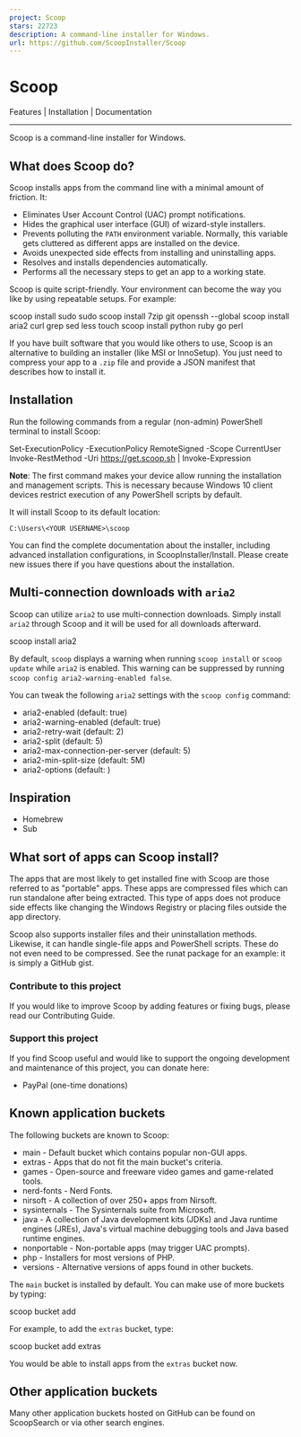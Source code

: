 ```yaml
---
project: Scoop
stars: 22723
description: A command-line installer for Windows.
url: https://github.com/ScoopInstaller/Scoop
---
```


Scoop
=====

Features | Installation | Documentation

* * *

Scoop is a command-line installer for Windows.

What does Scoop do?
-------------------

Scoop installs apps from the command line with a minimal amount of friction. It:

-   Eliminates User Account Control (UAC) prompt notifications.
-   Hides the graphical user interface (GUI) of wizard-style installers.
-   Prevents polluting the `PATH` environment variable. Normally, this variable gets cluttered as different apps are installed on the device.
-   Avoids unexpected side effects from installing and uninstalling apps.
-   Resolves and installs dependencies automatically.
-   Performs all the necessary steps to get an app to a working state.

Scoop is quite script-friendly. Your environment can become the way you like by using repeatable setups. For example:

scoop install sudo
sudo scoop install 7zip git openssh --global
scoop install aria2 curl grep sed less touch
scoop install python ruby go perl

If you have built software that you would like others to use, Scoop is an alternative to building an installer (like MSI or InnoSetup). You just need to compress your app to a `.zip` file and provide a JSON manifest that describes how to install it.

Installation
------------

Run the following commands from a regular (non-admin) PowerShell terminal to install Scoop:

Set-ExecutionPolicy \-ExecutionPolicy RemoteSigned \-Scope CurrentUser
Invoke-RestMethod \-Uri https://get.scoop.sh | Invoke-Expression

**Note**: The first command makes your device allow running the installation and management scripts. This is necessary because Windows 10 client devices restrict execution of any PowerShell scripts by default.

It will install Scoop to its default location:

`C:\Users\<YOUR USERNAME>\scoop`

You can find the complete documentation about the installer, including advanced installation configurations, in ScoopInstaller/Install. Please create new issues there if you have questions about the installation.

Multi-connection downloads with `aria2`
---------------------------------------

Scoop can utilize `aria2` to use multi-connection downloads. Simply install `aria2` through Scoop and it will be used for all downloads afterward.

scoop install aria2

By default, `scoop` displays a warning when running `scoop install` or `scoop update` while `aria2` is enabled. This warning can be suppressed by running `scoop config aria2-warning-enabled false`.

You can tweak the following `aria2` settings with the `scoop config` command:

-   aria2-enabled (default: true)
-   aria2-warning-enabled (default: true)
-   aria2-retry-wait (default: 2)
-   aria2-split (default: 5)
-   aria2-max-connection-per-server (default: 5)
-   aria2-min-split-size (default: 5M)
-   aria2-options (default: )

Inspiration
-----------

-   Homebrew
-   Sub

What sort of apps can Scoop install?
------------------------------------

The apps that are most likely to get installed fine with Scoop are those referred to as "portable" apps. These apps are compressed files which can run standalone after being extracted. This type of apps does not produce side effects like changing the Windows Registry or placing files outside the app directory.

Scoop also supports installer files and their uninstallation methods. Likewise, it can handle single-file apps and PowerShell scripts. These do not even need to be compressed. See the runat package for an example: it is simply a GitHub gist.

### Contribute to this project

If you would like to improve Scoop by adding features or fixing bugs, please read our Contributing Guide.

### Support this project

If you find Scoop useful and would like to support the ongoing development and maintenance of this project, you can donate here:

-   PayPal (one-time donations)

Known application buckets
-------------------------

The following buckets are known to Scoop:

-   main - Default bucket which contains popular non-GUI apps.
-   extras - Apps that do not fit the main bucket's criteria.
-   games - Open-source and freeware video games and game-related tools.
-   nerd-fonts - Nerd Fonts.
-   nirsoft - A collection of over 250+ apps from Nirsoft.
-   sysinternals - The Sysinternals suite from Microsoft.
-   java - A collection of Java development kits (JDKs) and Java runtime engines (JREs), Java's virtual machine debugging tools and Java based runtime engines.
-   nonportable - Non-portable apps (may trigger UAC prompts).
-   php - Installers for most versions of PHP.
-   versions - Alternative versions of apps found in other buckets.

The `main` bucket is installed by default. You can make use of more buckets by typing:

scoop bucket add <name>

For example, to add the `extras` bucket, type:

scoop bucket add extras

You would be able to install apps from the `extras` bucket now.

Other application buckets
-------------------------

Many other application buckets hosted on GitHub can be found on ScoopSearch or via other search engines.
